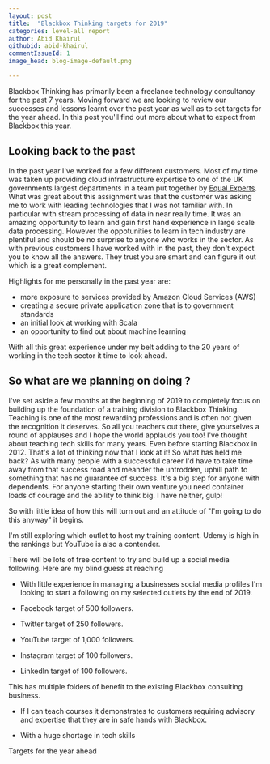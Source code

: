 ```yaml
---
layout: post
title:  "Blackbox Thinking targets for 2019"
categories: level-all report
author: Abid Khairul
githubid: abid-khairul
commentIssueId: 1
image_head: blog-image-default.png

---
```


Blackbox Thinking has primarily been a freelance technology consultancy for the past 7 years. Moving forward we are looking to review our successes and lessons learnt over the past year as well as to set targets for the year ahead. In this post you'll find out more about what to expect from Blackbox this year.

## Looking back to the past

In the past year I've worked for a few different customers. Most of my time was taken up providing cloud infrastructure expertise to one of the UK governments largest departments in a team put together by [Equal Experts](https://www.equalexperts.com/). What was great about this assignment was that the customer was asking me to work with leading technologies that I was not familiar with. In particular with stream processing of data in near really time. It was an amazing opportunity to learn and gain first hand experience in large scale data processing. However the oppotunities to learn in tech industry are plentiful and should be no surprise to anyone who works in the sector. As with previous customers I have worked with in the past, they don't expect you to know all the answers. They trust you are smart and can figure it out which is a great complement.

Highlights for me personally in the past year are:
- more exposure to services provided by Amazon Cloud Services (AWS)
- creating a secure private application zone that is to government standards
- an initial look at working with Scala
- an opportunity to find out about machine learning

With all this great experience under my belt adding to the 20 years of working in the tech sector it time to look ahead.


## So what are we planning on doing ?

I've set aside a few months at the beginning of 2019 to completely focus on building up the foundation of a training division to Blackbox Thinking. Teaching is one of the most rewarding professions and is often not given the recognition it deserves. So all you teachers out there, give yourselves a round of applauses and I hope the world applauds you too! I've thought about teaching tech skills for many years. Even before starting Blackbox in 2012. That's a lot of thinking now that I look at it! So what has held me back? As with many people with a successful career I'd have to take time away from that success road and meander the untrodden, uphill path to something that has no guarantee of success. It's a big step for anyone with dependents. For anyone starting their own venture you need container loads of courage and the ability to think big. I have neither, gulp!

So with little idea of how this will turn out and an attitude of "I'm going to do this anyway" it begins.

I'm still exploring which outlet to host my training content. Udemy is high in the rankings but YouTube is also a contender.

There will be lots of free content to try and build up a social media following. Here are my blind guess at reaching 
- With little experience in managing a businesses social media profiles I'm looking to start a following on my selected outlets by the end of 2019.

- Facebook target of 500 followers.
- Twitter target of 250 followers.
- YouTube target of 1,000 followers.
- Instagram target of 100 followers.
- LinkedIn target of 100 followers.




This has multiple folders of benefit to the existing Blackbox consulting business.

- If I can teach courses it demonstrates to customers requiring advisory and expertise that they are in safe hands with Blackbox.


- With a huge shortage in tech skills





Targets for the year ahead

